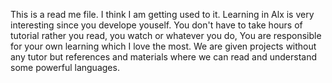 This is a read me file. I think I am getting used to it. Learning in Alx is very interesting since you develope youself.
You don't have to take hours of tutorial rather you read, you watch or whatever you do, You are responsible for your
own learning which I love the most. We are given projects without any tutor but references and materials where we 
can read and understand some powerful languages.
